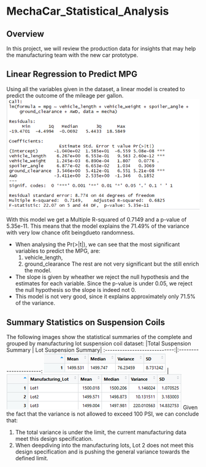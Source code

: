 # MechaCar_Statistical_Analysis

## Overview
In this project, we will review the production data for insights that may help the manufacturing team with the new car prototype.

## Linear Regression to Predict MPG
Using all the variables given in the dataset, a linear model is created to predict the outcome of the mileage per gallon.
![](images/lm_summary.png)

With this model we get a Multiple R-squared of 0.7149 and a p-value of 5.35e-11. This means that the model explains the 71.49% of the variance with very low chance ofit beingdueto randomness.

* When analysing the Pr(>|t|), we can see that the most significant variables to predict the MPG, are:
    1. vehicle_length, 
    2. ground_clearance
    The rest are not very significant but the still enrich the model.
* The slope is given by wheather we reject the null hypothesis and the estimates for each variable. Since the p-value is under 0.05, we reject the null hypothesis so the slope is indeed not 0.
* This model is not very good, since it explains approximately only 71.5% of the variance.

## Summary Statistics on Suspension Coils
The following images show the statistical summaries of the complete and grouped by manufacturing lot suspension coil dataset:
|Total Suspension Summary | Lot Suspension Summary|
:----------------------------:|:----------------------:
![](images/total_summary.png) | ![](images/lot_summary.png)
Given the fact that the variance is not allowed to exceed 100 PSI, we can conclude that:
1. The total variance is under the limit, the current manufacturing data meet this design specification.
2. When deepdiving into the manufacturing lots, Lot 2 does not meet this design specification and is pushing the general variance towards the defined limit.